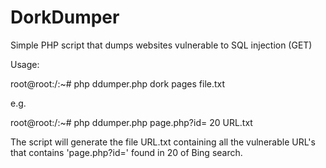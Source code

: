 # DorkDumper
Simple PHP script that dumps websites vulnerable to SQL injection (GET)

Usage:

root@root:/:~# php ddumper.php dork pages file.txt

e.g.

root@root:/:~# php ddumper.php page.php?id= 20 URL.txt

The script will generate the file URL.txt containing all the vulnerable URL's that contains 'page.php?id=' found in 20 of Bing search.
